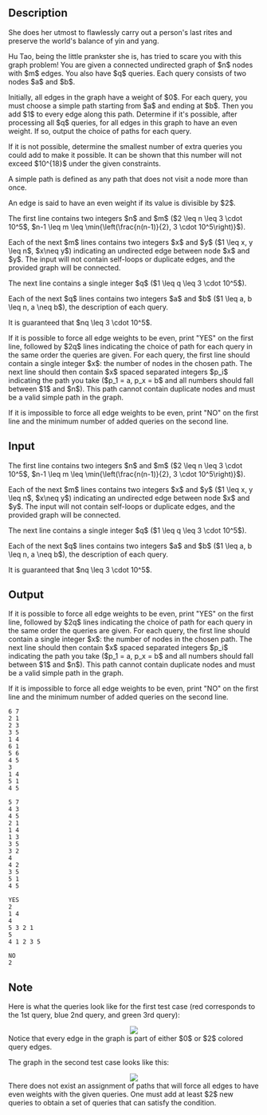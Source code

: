 ## Description

<div><p><span class="tex-font-style-it">She does her utmost to flawlessly carry out a person's last rites and preserve the world's balance of yin and yang.</span></p><p>Hu Tao, being the little prankster she is, has tried to scare you with this graph problem! You are given a connected undirected graph of $n$ nodes with $m$ edges. You also have $q$ queries. Each query consists of two nodes $a$ and $b$.</p><p>Initially, all edges in the graph have a weight of $0$. For each query, you must choose a simple path starting from $a$ and ending at $b$. Then you add $1$ to every edge along this path. Determine if it's possible, after processing all $q$ queries, for all edges in this graph to have an even weight. If so, output the choice of paths for each query. </p><p>If it is not possible, determine the smallest number of extra queries you could add to make it possible. It can be shown that this number will not exceed $10^{18}$ under the given constraints.</p><p>A simple path is defined as any path that does not visit a node more than once.</p><p>An edge is said to have an even weight if its value is divisible by $2$.</p></div><div class="input-specification"><p>The first line contains two integers $n$ and $m$ ($2 \leq n \leq 3 \cdot 10^5$, $n-1 \leq m \leq \min{\left(\frac{n(n-1)}{2}, 3 \cdot 10^5\right)}$).</p><p>Each of the next $m$ lines contains two integers $x$ and $y$ ($1 \leq x, y \leq n$, $x\neq y$) indicating an undirected edge between node $x$ and $y$. The input will not contain self-loops or duplicate edges, and the provided graph will be connected.</p><p>The next line contains a single integer $q$ ($1 \leq q \leq 3 \cdot 10^5$).</p><p>Each of the next $q$ lines contains two integers $a$ and $b$ ($1 \leq a, b \leq n, a \neq b$), the description of each query.</p><p>It is guaranteed that $nq \leq 3 \cdot 10^5$.</p></div><div class="output-specification"><p>If it is possible to force all edge weights to be even, print "<span class="tex-font-style-tt">YES</span>" on the first line, followed by $2q$ lines indicating the choice of path for each query in the same order the queries are given. For each query, the first line should contain a single integer $x$: the number of nodes in the chosen path. The next line should then contain $x$ spaced separated integers $p_i$ indicating the path you take ($p_1 = a, p_x = b$ and all numbers should fall between $1$ and $n$). This path cannot contain duplicate nodes and must be a valid simple path in the graph.</p><p>If it is impossible to force all edge weights to be even, print "<span class="tex-font-style-tt">NO</span>" on the first line and the minimum number of added queries on the second line.</p></div>

## Input

<p>The first line contains two integers $n$ and $m$ ($2 \leq n \leq 3 \cdot 10^5$, $n-1 \leq m \leq \min{\left(\frac{n(n-1)}{2}, 3 \cdot 10^5\right)}$).</p><p>Each of the next $m$ lines contains two integers $x$ and $y$ ($1 \leq x, y \leq n$, $x\neq y$) indicating an undirected edge between node $x$ and $y$. The input will not contain self-loops or duplicate edges, and the provided graph will be connected.</p><p>The next line contains a single integer $q$ ($1 \leq q \leq 3 \cdot 10^5$).</p><p>Each of the next $q$ lines contains two integers $a$ and $b$ ($1 \leq a, b \leq n, a \neq b$), the description of each query.</p><p>It is guaranteed that $nq \leq 3 \cdot 10^5$.</p>

## Output

<p>If it is possible to force all edge weights to be even, print "<span class="tex-font-style-tt">YES</span>" on the first line, followed by $2q$ lines indicating the choice of path for each query in the same order the queries are given. For each query, the first line should contain a single integer $x$: the number of nodes in the chosen path. The next line should then contain $x$ spaced separated integers $p_i$ indicating the path you take ($p_1 = a, p_x = b$ and all numbers should fall between $1$ and $n$). This path cannot contain duplicate nodes and must be a valid simple path in the graph.</p><p>If it is impossible to force all edge weights to be even, print "<span class="tex-font-style-tt">NO</span>" on the first line and the minimum number of added queries on the second line.</p>





```input1
6 7
2 1
2 3
3 5
1 4
6 1
5 6
4 5
3
1 4
5 1
4 5
```




```input2
5 7
4 3
4 5
2 1
1 4
1 3
3 5
3 2
4
4 2
3 5
5 1
4 5
```




```output1
YES
2
1 4
4
5 3 2 1
5
4 1 2 3 5
```




```output2
NO
2
```



## Note

<p>Here is what the queries look like for the first test case (red corresponds to the 1st query, blue 2nd query, and green 3rd query): </p><center> <img class="tex-graphics" src="file://551QAUMe.png" style="max-width: 100.0%;max-height: 100.0%;"> </center> Notice that every edge in the graph is part of either $0$ or $2$ colored query edges.<p>The graph in the second test case looks like this: </p><center> <img class="tex-graphics" src="file://jq5rY2yt.png" style="max-width: 100.0%;max-height: 100.0%;"> </center> There does not exist an assignment of paths that will force all edges to have even weights with the given queries. One must add at least $2$ new queries to obtain a set of queries that can satisfy the condition.
